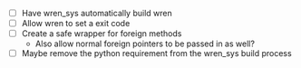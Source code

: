 - [ ] Have wren_sys automatically build wren
- [ ] Allow wren to set a exit code
- [ ] Create a safe wrapper for foreign methods
  - Also allow normal foreign pointers to be passed in as well?
- [ ] Maybe remove the python requirement from the wren_sys build process
